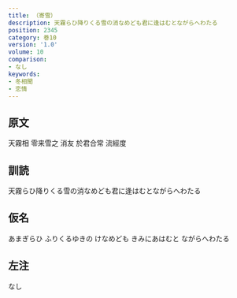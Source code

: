 ```yaml
---
title: （寄雪）
description: 天霧らひ降りくる雪の消なめども君に逢はむとながらへわたる
position: 2345
category: 巻10
version: '1.0'
volume: 10
comparison:
- なし
keywords:
- 冬相聞
- 恋情
---
```


## 原文

天霧相 零来雪之 消友 於君合常 流經度

## 訓読

天霧らひ降りくる雪の消なめども君に逢はむとながらへわたる

## 仮名

あまぎらひ ふりくるゆきの けなめども きみにあはむと ながらへわたる

## 左注

なし

